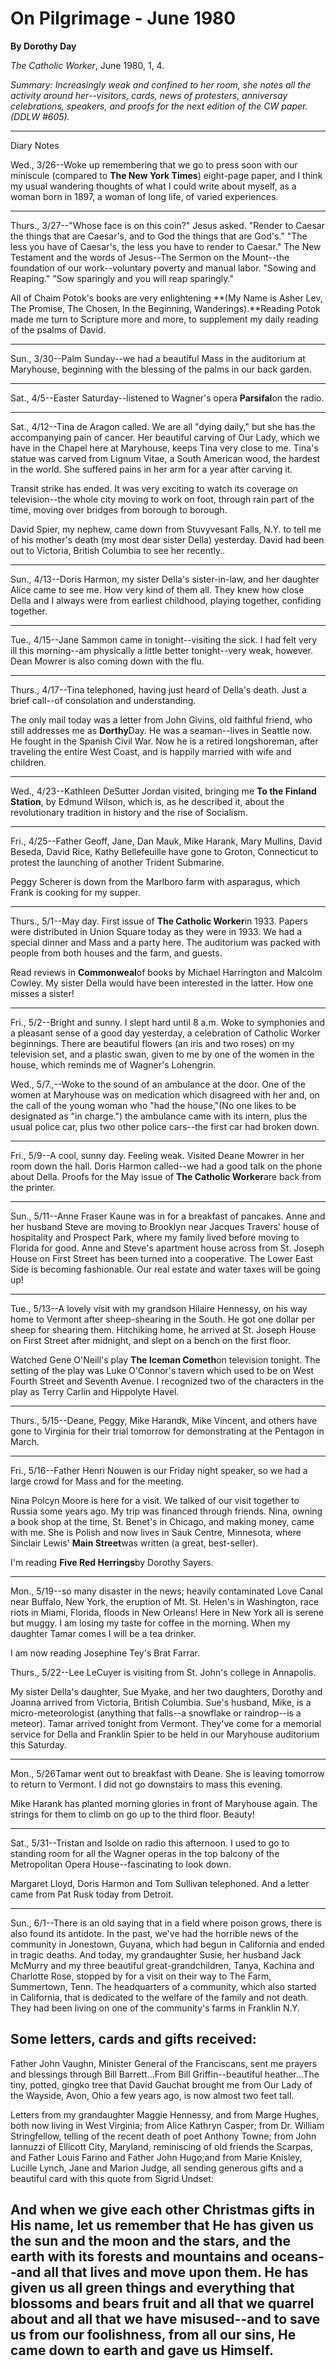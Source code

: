 On Pilgrimage - June 1980
=========================

**By Dorothy Day**

*The Catholic Worker*, June 1980, 1, 4.

*Summary: Increasingly weak and confined to her room, she notes all the
activity around her--visitors, cards, news of protesters, anniversay
celebrations, speakers, and proofs for the next edition of the CW paper.
(DDLW \#605).*

****

Diary Notes

Wed., 3/26--Woke up remembering that we go to press soon with our
miniscule (compared to **The New York Times**) eight-page paper, and I
think my usual wandering thoughts of what I could write about myself, as
a woman born in 1897, a woman of long life, of varied experiences.

****

Thurs., 3/27--"Whose face is on this coin?" Jesus asked. "Render to
Caesar the things that are Caesar's, and to God the things that are
God's." "The less you have of Caesar's, the less you have to render to
Caesar." The New Testament and the words of Jesus--The Sermon on the
Mount--the foundation of our work--voluntary poverty and manual labor.
"Sowing and Reaping." "Sow sparingly and you will reap sparingly."

All of Chaim Potok's books are very enlightening **(My Name is Asher
Lev, The Promise, The Chosen, In the Beginning, Wanderings).**Reading
Potok made me turn to Scripture more and more, to supplement my daily
reading of the psalms of David.

****

Sun., 3/30--Palm Sunday--we had a beautiful Mass in the auditorium at
Maryhouse, beginning with the blessing of the palms in our back garden.

****

Sat., 4/5--Easter Saturday--listened to Wagner's opera **Parsifal**on
the radio.

****

Sat., 4/12--Tina de Aragon called. We are all "dying daily," but she has
the accompanying pain of cancer. Her beautiful carving of Our Lady,
which we have in the Chapel here at Maryhouse, keeps Tina very close to
me. Tina's statue was carved from Lignum Vitae, a South American wood,
the hardest in the world. She suffered pains in her arm for a year after
carving it.

Transit strike has ended. It was very exciting to watch its coverage on
television--the whole city moving to work on foot, through rain part of
the time, moving over bridges from borough to borough.

David Spier, my nephew, came down from Stuvyvesant Falls, N.Y. to tell
me of his mother's death (my most dear sister Della) yesterday. David
had been out to Victoria, British Columbia to see her recently..

****

Sun., 4/13--Doris Harmon, my sister Della's sister-in-law, and her
daughter Alice came to see me. How very kind of them all. They knew how
close Della and I always were from earliest childhood, playing together,
confiding together.

****

Tue., 4/15--Jane Sammon came in tonight--visiting the sick. I had felt
very ill this morning--am physically a little better tonight--very weak,
however. Dean Mowrer is also coming down with the flu.

****

Thurs., 4/17--Tina telephoned, having just heard of Della's death. Just
a brief call--of consolation and understanding.

The only mail today was a letter from John Givins, old faithful friend,
who still addresses me as **Dorthy**Day. He was a seaman--lives in
Seattle now. He fought in the Spanish Civil War. Now he is a retired
longshoreman, after traveling the entire West Coast, and is happily
married with wife and children.

****

Wed., 4/23--Kathleen DeSutter Jordan visited, bringing me **To the
Finland Station**, by Edmund Wilson, which is, as he described it, about
the revolutionary tradition in history and the rise of Socialism.

****

Fri., 4/25--Father Geoff, Jane, Dan Mauk, Mike Harank, Mary Mullins,
David Beseda, David Rice, Kathy Bellefeuille have gone to Groton,
Connecticut to protest the launching of another Trident Submarine.

Peggy Scherer is down from the Marlboro farm with asparagus, which Frank
is cooking for my supper.

****

Thurs., 5/1--May day. First issue of **The Catholic Worker**in 1933.
Papers were distributed in Union Square today as they were in 1933. We
had a special dinner and Mass and a party here. The auditorium was
packed with people from both houses and the farm, and guests.

Read reviews in **Commonweal**of books by Michael Harrington and Malcolm
Cowley. My sister Della would have been interested in the latter. How
one misses a sister!

****

Fri., 5/2--Bright and sunny. I slept hard until 8 a.m. Woke to
symphonies and a pleasant sense of a good day yesterday, a celebration
of Catholic Worker beginnings. There are beautiful flowers (an iris and
two roses) on my television set, and a plastic swan, given to me by one
of the women in the house, which reminds me of Wagner's Lohengrin.

Wed., 5/7.,--Woke to the sound of an ambulance at the door. One of the
women at Maryhouse was on medication which disagreed with her and, on
the call of the young woman who "had the house,"(No one likes to be
designated as "in charge.") the ambulance came with its intern, plus the
usual police car, plus two other police cars--the first car had broken
down.

****

Fri., 5/9--A cool, sunny day. Feeling weak. Visited Deane Mowrer in her
room down the hall. Doris Harmon called--we had a good talk on the phone
about Della. Proofs for the May issue of **The Catholic Worker**are back
from the printer.

****

Sun., 5/11--Anne Fraser Kaune was in for a breakfast of pancakes. Anne
and her husband Steve are moving to Brooklyn near Jacques Travers' house
of hospitality and Prospect Park, where my family lived before moving to
Florida for good. Anne and Steve's apartment house across from St.
Joseph House on First Street has been turned into a cooperative. The
Lower East Side is becoming fashionable. Our real estate and water taxes
will be going up!

****

Tue., 5/13--A lovely visit with my grandson Hilaire Hennessy, on his way
home to Vermont after sheep-shearing in the South. He got one dollar per
sheep for shearing them. Hitchiking home, he arrived at St. Joseph House
on First Street after midnight, and slept on a bench on the first floor.

Watched Gene O'Neill's play **The Iceman Cometh**on television tonight.
The setting of the play was Luke O'Connor's tavern which used to be on
West Fourth Street and Seventh Avenue. I recognized two of the
characters in the play as Terry Carlin and Hippolyte Havel.

****

Thurs., 5/15--Deane, Peggy, Mike Harandk, Mike Vincent, and others have
gone to Virginia for their trial tomorrow for demonstrating at the
Pentagon in March.

****

Fri., 5/16--Father Henri Nouwen is our Friday night speaker, so we had a
large crowd for Mass and for the meeting.

Nina Polcyn Moore is here for a visit. We talked of our visit together
to Russia some years ago. My trip was financed through friends. Nina,
owning a book shop at the time, St. Benet's in Chicago, and making
money, came with me. She is Polish and now lives in Sauk Centre,
Minnesota, where Sinclair Lewis' **Main Street**was written (a great,
best-seller).

I'm reading **Five Red Herrings**by Dorothy Sayers.

****

Mon., 5/19--so many disaster in the news; heavily contaminated Love
Canal near Buffalo, New York, the eruption of Mt. St. Helen's in
Washington, race riots in Miami, Florida, floods in New Orleans! Here in
New York all is serene but muggy. I am losing my taste for coffee in the
morning. When my daughter Tamar comes I will be a tea drinker.

I am now reading Josephine Tey's Brat Farrar.

Thurs., 5/22--Lee LeCuyer is visiting from St. John's college in
Annapolis.

My sister Della's daughter, Sue Myake, and her two daughters, Dorothy
and Joanna arrived from Victoria, British Columbia. Sue's husband, Mike,
is a micro-meteorologist (anything that falls--a snowflake or
raindrop--is a meteor). Tamar arrived tonight from Vermont. They've come
for a memorial service for Della and Franklin Spier to be held in our
Maryhouse auditorium this Saturday.

****

Mon., 5/26Tamar went out to breakfast with Deane. She is leaving
tomorrow to return to Vermont. I did not go downstairs to mass this
evening.

Mike Harank has planted morning glories in front of Maryhouse again. The
strings for them to climb on go up to the third floor. Beauty!

****

Sat., 5/31--Tristan and Isolde on radio this afternoon. I used to go to
standing room for all the Wagner operas in the top balcony of the
Metropolitan Opera House--fascinating to look down.

Margaret Lloyd, Doris Harmon and Tom Sullivan telephoned. And a letter
came from Pat Rusk today from Detroit.

****

Sun., 6/1--There is an old saying that in a field where poison grows,
there is also found its antidote. In the past, we've had the horrible
news of the community in Jonestown, Guyana, which had begun in
California and ended in tragic deaths. And today, my grandaughter Susie,
her husband Jack McMurry and my three beautiful great-grandchildren,
Tanya, Kachina and Charlotte Rose, stopped by for a visit on their way
to The Farm, Summertown, Tenn. The headquarters of a community, which
also started in California, that is dedicated to the welfare of the
family and not death. They had been living on one of the community's
farms in Franklin N.Y.

Some letters, cards and gifts received:
---------------------------------------

Father John Vaughn, Minister General of the Franciscans, sent me prayers
and blessings through Bill Barrett…From Bill Griffin--beautiful
heather…The tiny, potted, gingko tree that David Gauchat brought me from
Our Lady of the Wayside, Avon, Ohio a few years ago, is now almost two
feet tall.

Letters from my grandaughter Maggie Hennessy, and from Marge Hughes,
both now living in West Virginia; from Alice Kathryn Casper; from Dr.
William Stringfellow, telling of the recent death of poet Anthony Towne;
from John Iannuzzi of Ellicott City, Maryland, reminiscing of old
friends the Scarpas, and Father Louis Farino and Father John Hugo;and
from Marie Knisley, Lucille Lynch, Jane and Marion Judge, all sending
generous gifts and a beautiful card with this quote from Sigrid Undset:

And when we give each other Christmas gifts in His name, let us remember that He has given us the sun and the moon and the stars, and the earth with its forests and mountains and oceans--and all that lives and move upon them. He has given us all green things and everything that blossoms and bears fruit and all that we quarrel about and all that we have misused--and to save us from our foolishness, from all our sins, He came down to earth and gave us Himself.
------------------------------------------------------------------------------------------------------------------------------------------------------------------------------------------------------------------------------------------------------------------------------------------------------------------------------------------------------------------------------------------------------------------------------------------------------------------------------

